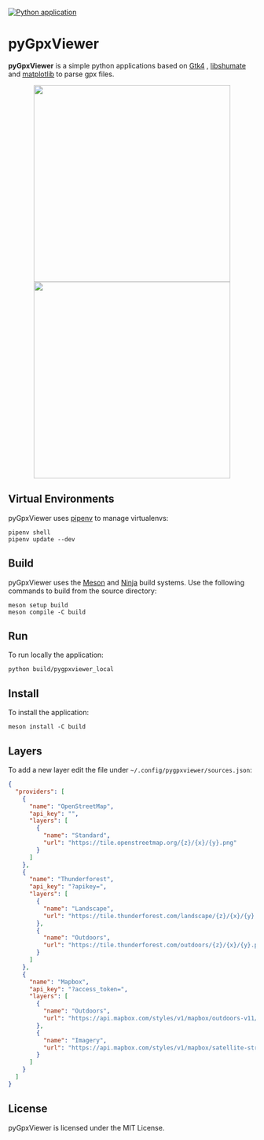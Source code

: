 [![Python application](https://github.com/vcottineau/pyGpxViewer/actions/workflows/python-app.yml/badge.svg?branch=master)](https://github.com/vcottineau/pyGpxViewer/actions/workflows/python-app.yml)

# pyGpxViewer

**pyGpxViewer** is a simple python applications based on [Gtk4](https://www.gtk.org/)
, [libshumate](https://wiki.gnome.org/Projects/libshumate) and [matplotlib](https://matplotlib.org/) to parse gpx files.
<p align="center">
  <img src="../master/resources/app_window.png" width="400"/>
  <img src="../master/resources/app_window_details.png" width="400"/>
</p>

## Virtual Environments

pyGpxViewer uses [pipenv](https://pypi.org/project/pipenv/) to manage virtualenvs:

```console
pipenv shell
pipenv update --dev
```

## Build

pyGpxViewer uses the [Meson](https://mesonbuild.com/) and [Ninja](https://ninja-build.org/) build systems. Use the
following commands to build from the source directory:

```console
meson setup build
meson compile -C build
```

## Run

To run locally the application:

```console
python build/pygpxviewer_local
```

## Install

To install the application:

```console
meson install -C build
```

## Layers

To add a new layer edit the file under `~/.config/pygpxviewer/sources.json`:

```json
{
  "providers": [
    {
      "name": "OpenStreetMap",
      "api_key": "",
      "layers": [
        {
          "name": "Standard",
          "url": "https://tile.openstreetmap.org/{z}/{x}/{y}.png"
        }
      ]
    },
    {
      "name": "Thunderforest",
      "api_key": "?apikey=",
      "layers": [
        {
          "name": "Landscape",
          "url": "https://tile.thunderforest.com/landscape/{z}/{x}/{y}.png"
        },
        {
          "name": "Outdoors",
          "url": "https://tile.thunderforest.com/outdoors/{z}/{x}/{y}.png"
        }
      ]
    },
    {
      "name": "Mapbox",
      "api_key": "?access_token=",
      "layers": [
        {
          "name": "Outdoors",
          "url": "https://api.mapbox.com/styles/v1/mapbox/outdoors-v11/tiles/{z}/{x}/{y}"
        },
        {
          "name": "Imagery",
          "url": "https://api.mapbox.com/styles/v1/mapbox/satellite-streets-v11/tiles/{z}/{x}/{y}"
        }
      ]
    }
  ]
}
```

## License

pyGpxViewer is licensed under the MIT License.
